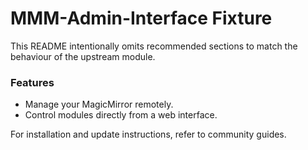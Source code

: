 # MMM-Admin-Interface Fixture

This README intentionally omits recommended sections to match the behaviour of the upstream module.

### Features

- Manage your MagicMirror remotely.
- Control modules directly from a web interface.

For installation and update instructions, refer to community guides.
